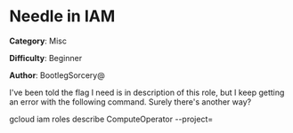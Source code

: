 Needle in IAM
============

**Category**: Misc

**Difficulty**: Beginner

**Author**: BootlegSorcery@

I've been told the flag I need is in description of this role, but I keep getting an error with the following command. Surely there's another way?

gcloud iam roles describe ComputeOperator --project=<PROJECT>